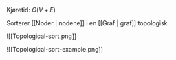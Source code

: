 Kjøretid: $\Theta(V + E)$

Sorterer [[Noder | nodene]] i en [[Graf | graf]] topologisk.

![[Topological-sort.png]]

![[Topological-sort-example.png]]